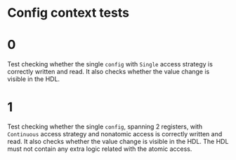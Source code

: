 # Config context tests

# 0
Test checking whether the single `config` with `Single` access strategy is correctly written and read.
It also checks whether the value change is visible in the HDL.

# 1
Test checking whether the single `config`, spanning 2 registers, with `Continuous` access strategy and nonatomic access is correctly written and read.
It also checks whether the value change is visible in the HDL.
The HDL must not contain any extra logic related with the atomic access.
